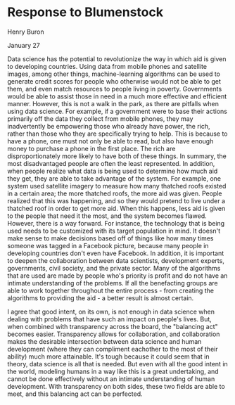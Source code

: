 # Response to Blumenstock
Henry Buron

January 27

  Data science has the potential to revolutionize the way in which aid is given to developing countries. Using data from mobile phones and satellite images, among other things, machine-learning algorithms can be used to generate credit scores for people who otherwise would not be able to get them, and even match resources to people living in poverty. Governments would be able to assist those in need in a much more effective and efficient manner. However, this is not a walk in the park, as there are pitfalls when using data science. For example, if a government were to base their actions primarily off the data they collect from mobile phones, they may inadvertently be empowering those who already have power, the rich, rather than those who they are specifically trying to help. This is because to have a phone, one must not only be able to read, but also have enough money to purchase a phone in the first place. The rich are disproportionately more likely to have both of these things. In summary, the most disadvantaged people are often the least represented. In addition, when people realize what data is being used to determine how much aid they get, they are able to take advantage of the system. For example, one system used satellite imagery to measure how many thatched roofs existed in a certain area; the more thatched roofs, the more aid was given. People realized that this was happening, and so they would pretend to live under a thatched roof in order to get more aid. When this happens, less aid is given to the people that need it the most, and the system becomes flawed. However, there is a way forward. For instance, the technology that is being used needs to be customized with its target population in mind. It doesn't make sense to make decisions based off of things like how many times someone was tagged in a Facebook picture, because many people in developing countries don't even have Facebook. In addition, it is important to deepen the collaboration between data scientists, development experts, governments, civil society, and the private sector. Many of the algorithms that are used are made by people who's priority is profit and do not have an intimate understanding of the problems. If all the benefacting groups are able to work together throughout the entire process - from creating the algorithms to providing the aid - a better result is almost certain.

  I agree that good intent, on its own, is not enough in data science when dealing with problems that have such an impact on people's lives. But, when combined with transparency across the board, the "balancing act" becomes easier. Transparency allows for collaboration, and collaboration makes the desirable intersection between data science and human development (where they can compliment eachother to the most of their ability) much more attainable. It's tough because it could seem that in theory, data science is all that is needed. But even with all the good intent in the world, modeling humans in a way like this is a great undertaking, and cannot be done effectively without an intimate understanding of human development. With transparency on both sides, these two fields are able to meet, and this balancing act can be perfected.
